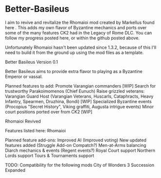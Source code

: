 # Better-Basileus
I aim to revive and revitalize the Rhomaioi mod created by Markellus found here . This adds my own flavor of Byzantine mechanics and ports over some of the many features CK2 had in the Legacy of Rome DLC. You can follow my progress posted here, or within the github posted above.

Unfortunately Rhomaioi hasn't been updated since 1.3.2, because of this I'll need to build it from the ground up using the mod files as a template.

Better Basileus
Version 0.1

Better Basileus aims to provide extra flavor to playing as a Byzantine Emperor or vassal.

Planned features to add:
Promote Varangian commanders [WIP]
Search for trustworthy Parakoimomenos (Chief Eunuch)
Raise grizzled veterans: Varangian Guard Host (Varangian Veterans, Huscarls, Cataphracts, Heavy Infantry, Spearmen, Druzhina, Bondi) [WIP]
Specialized Byzantine events (Procopius "Secret History", Viking graffiti, Augusta intrigue events)
Minor court positions ported over from CK2 [WIP]

Rhomaioi Revived

Features listed here: Rhomaioi

Planned feature add-ons:
Improved AI (Improved voting)
New updated features added (Struggle Add-on Compatch?)
Men-at-Arms balancing
Diarch mechanics & events (Regent events?)
Royal Court support
Northern Lords support
Tours & Tournaments support

TODO: Compatibility for the following mods
City of Wonders 3
Succession Expanded
